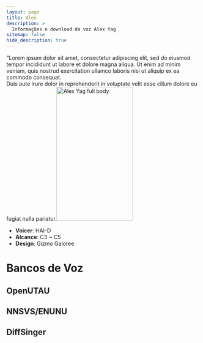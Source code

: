 ```yaml
---
layout: page
title: Alex
description: >
  Informações e download da voz Alex Yag
sitemap: false
hide_description: true
---
```


"Lorem ipsum dolor sit amet, consectetur adipiscing elit, sed do eiusmod tempor incididunt ut labore et dolore magna aliqua.
Ut enim ad minim veniam, quis nostrud exercitation ullamco laboris nisi ut aliquip ex ea commodo consequat. <br>
Duis aute irure dolor in reprehenderit in voluptate velit esse cillum dolore eu fugiat nulla pariatur.<img align="rigth" src="alex/alex.png" alt="Alex Yag full body" width="200" height="350">


- **Voicer**: HAI-D
- **Alcance**: C3 ~ C5
- **Design**: Gizmo Galoree


# Bancos de Voz

## OpenUTAU

## NNSVS/ENUNU

## DiffSinger
